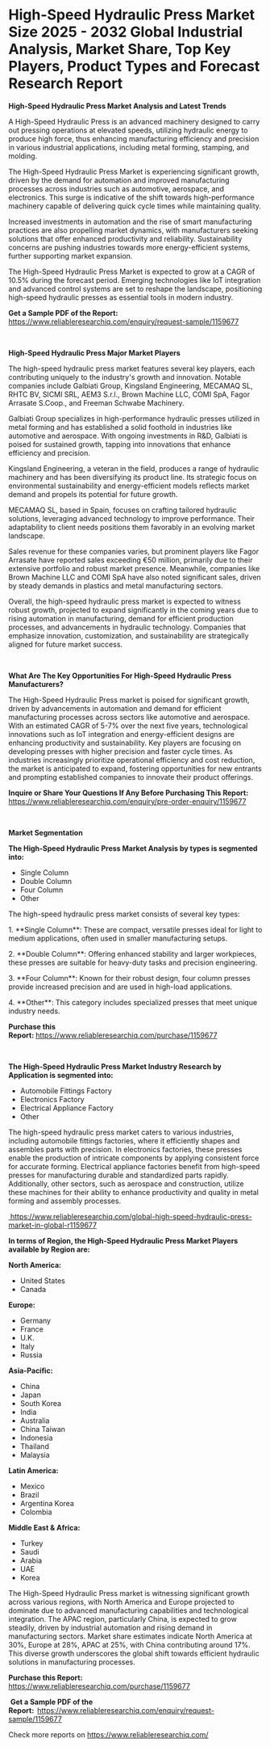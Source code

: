 <p><h1>High-Speed Hydraulic Press Market Size 2025 - 2032 Global Industrial Analysis, Market Share, Top Key Players, Product Types and Forecast Research Report</h1></p><p><strong>High-Speed Hydraulic Press Market Analysis and Latest Trends</strong></p>
<p><p>A High-Speed Hydraulic Press is an advanced machinery designed to carry out pressing operations at elevated speeds, utilizing hydraulic energy to produce high force, thus enhancing manufacturing efficiency and precision in various industrial applications, including metal forming, stamping, and molding. </p><p>The High-Speed Hydraulic Press Market is experiencing significant growth, driven by the demand for automation and improved manufacturing processes across industries such as automotive, aerospace, and electronics. This surge is indicative of the shift towards high-performance machinery capable of delivering quick cycle times while maintaining quality. </p><p>Increased investments in automation and the rise of smart manufacturing practices are also propelling market dynamics, with manufacturers seeking solutions that offer enhanced productivity and reliability. Sustainability concerns are pushing industries towards more energy-efficient systems, further supporting market expansion. </p><p>The High-Speed Hydraulic Press Market is expected to grow at a CAGR of 10.5% during the forecast period. Emerging technologies like IoT integration and advanced control systems are set to reshape the landscape, positioning high-speed hydraulic presses as essential tools in modern industry.</p></p>
<p><strong>Get a Sample PDF of the Report:&nbsp;</strong> <a href="https://www.reliableresearchiq.com/enquiry/request-sample/1159677?utm_campaign=2716&utm_medium=2&utm_source=Github&utm_content=ia&utm_term=22032025&utm_id=high-speed-hydraulic-press">https://www.reliableresearchiq.com/enquiry/request-sample/1159677</a></p>
<p>&nbsp;</p>
<p><strong>High-Speed Hydraulic Press Major Market Players</strong></p>
<p><p>The high-speed hydraulic press market features several key players, each contributing uniquely to the industry's growth and innovation. Notable companies include Galbiati Group, Kingsland Engineering, MECAMAQ SL, RHTC BV, SICMI SRL, AEM3 S.r.l., Brown Machine LLC, COMI SpA, Fagor Arrasate S.Coop., and Freeman Schwabe Machinery.</p><p>Galbiati Group specializes in high-performance hydraulic presses utilized in metal forming and has established a solid foothold in industries like automotive and aerospace. With ongoing investments in R&D, Galbiati is poised for sustained growth, tapping into innovations that enhance efficiency and precision.</p><p>Kingsland Engineering, a veteran in the field, produces a range of hydraulic machinery and has been diversifying its product line. Its strategic focus on environmental sustainability and energy-efficient models reflects market demand and propels its potential for future growth.</p><p>MECAMAQ SL, based in Spain, focuses on crafting tailored hydraulic solutions, leveraging advanced technology to improve performance. Their adaptability to client needs positions them favorably in an evolving market landscape.</p><p>Sales revenue for these companies varies, but prominent players like Fagor Arrasate have reported sales exceeding €50 million, primarily due to their extensive portfolio and robust market presence. Meanwhile, companies like Brown Machine LLC and COMI SpA have also noted significant sales, driven by steady demands in plastics and metal manufacturing sectors.</p><p>Overall, the high-speed hydraulic press market is expected to witness robust growth, projected to expand significantly in the coming years due to rising automation in manufacturing, demand for efficient production processes, and advancements in hydraulic technology. Companies that emphasize innovation, customization, and sustainability are strategically aligned for future market success.</p></p>
<p>&nbsp;</p>
<p><strong>What Are The Key Opportunities For High-Speed Hydraulic Press Manufacturers?</strong></p>
<p><p>The High-Speed Hydraulic Press market is poised for significant growth, driven by advancements in automation and demand for efficient manufacturing processes across sectors like automotive and aerospace. With an estimated CAGR of 5-7% over the next five years, technological innovations such as IoT integration and energy-efficient designs are enhancing productivity and sustainability. Key players are focusing on developing presses with higher precision and faster cycle times. As industries increasingly prioritize operational efficiency and cost reduction, the market is anticipated to expand, fostering opportunities for new entrants and prompting established companies to innovate their product offerings.</p></p>
<p><strong>Inquire or Share Your Questions If Any Before Purchasing This Report:</strong> <a href="https://www.reliableresearchiq.com/enquiry/pre-order-enquiry/1159677?utm_campaign=2716&utm_medium=2&utm_source=Github&utm_content=ia&utm_term=22032025&utm_id=high-speed-hydraulic-press">https://www.reliableresearchiq.com/enquiry/pre-order-enquiry/1159677</a></p>
<p>&nbsp;</p>
<p><strong>Market Segmentation</strong></p>
<p><strong>The High-Speed Hydraulic Press Market Analysis by types is segmented into:</strong></p>
<p><ul><li>Single Column</li><li>Double Column</li><li>Four Column</li><li>Other</li></ul></p>
<p><p>The high-speed hydraulic press market consists of several key types: </p><p>1. **Single Column**: These are compact, versatile presses ideal for light to medium applications, often used in smaller manufacturing setups.</p><p>2. **Double Column**: Offering enhanced stability and larger workpieces, these presses are suitable for heavy-duty tasks and precision engineering.</p><p>3. **Four Column**: Known for their robust design, four column presses provide increased precision and are used in high-load applications.</p><p>4. **Other**: This category includes specialized presses that meet unique industry needs.</p></p>
<p><strong>Purchase this Report:&nbsp;</strong><a href="https://www.reliableresearchiq.com/purchase/1159677?utm_campaign=2716&utm_medium=2&utm_source=Github&utm_content=ia&utm_term=22032025&utm_id=high-speed-hydraulic-press">https://www.reliableresearchiq.com/purchase/1159677</a></p>
<p>&nbsp;</p>
<p><strong>The High-Speed Hydraulic Press Market Industry Research by Application is segmented into:</strong></p>
<p><ul><li>Automobile Fittings Factory</li><li>Electronics Factory</li><li>Electrical Appliance Factory</li><li>Other</li></ul></p>
<p><p>The high-speed hydraulic press market caters to various industries, including automobile fittings factories, where it efficiently shapes and assembles parts with precision. In electronics factories, these presses enable the production of intricate components by applying consistent force for accurate forming. Electrical appliance factories benefit from high-speed presses for manufacturing durable and standardized parts rapidly. Additionally, other sectors, such as aerospace and construction, utilize these machines for their ability to enhance productivity and quality in metal forming and assembly processes.</p></p>
<p><a href="https://www.reliableresearchiq.com/global-high-speed-hydraulic-press-market-in-global-r1159677?utm_campaign=2716&utm_medium=2&utm_source=Github&utm_content=ia&utm_term=22032025&utm_id=high-speed-hydraulic-press">&nbsp;https://www.reliableresearchiq.com/global-high-speed-hydraulic-press-market-in-global-r1159677</a></p>
<p><strong>In terms of Region, the High-Speed Hydraulic Press Market Players available by Region are:</strong></p>
<p>
    <p> <strong> North America: </strong>
        <ul>
            <li>United States</li>
            <li>Canada</li>
        </ul>
        </p> 
    <p> <strong> Europe: </strong>
        <ul>
            <li>Germany</li>
            <li>France</li>
            <li>U.K.</li>
            <li>Italy</li>
            <li>Russia</li>
        </ul>
        </p> 
    <p> <strong> Asia-Pacific: </strong>
        <ul>
            <li>China</li>
            <li>Japan</li>
            <li>South Korea</li>
            <li>India</li>
            <li>Australia</li>
            <li>China Taiwan</li>
            <li>Indonesia</li>
            <li>Thailand</li>
            <li>Malaysia</li>
        </ul>
        </p> 
    <p> <strong> Latin America: </strong>
        <ul>
            <li>Mexico</li>
            <li>Brazil</li>
            <li>Argentina Korea</li>
            <li>Colombia</li>
        </ul>
        </p> 
    <p> <strong> Middle East & Africa: </strong>
        <ul>
            <li>Turkey</li>
            <li>Saudi</li>
            <li>Arabia</li>
            <li>UAE</li>
            <li>Korea</li>
        </ul>
    </p>
    </p>
<p><p>The High-Speed Hydraulic Press market is witnessing significant growth across various regions, with North America and Europe projected to dominate due to advanced manufacturing capabilities and technological integration. The APAC region, particularly China, is expected to grow steadily, driven by industrial automation and rising demand in manufacturing sectors. Market share estimates indicate North America at 30%, Europe at 28%, APAC at 25%, with China contributing around 17%. This diverse growth underscores the global shift towards efficient hydraulic solutions in manufacturing processes.</p></p>
<p><strong>Purchase this Report: </strong><a href="https://www.reliableresearchiq.com/purchase/1159677?utm_campaign=2716&utm_medium=2&utm_source=Github&utm_content=ia&utm_term=22032025&utm_id=high-speed-hydraulic-press">https://www.reliableresearchiq.com/purchase/1159677</a></p>
<p>&nbsp;<strong>Get a Sample PDF of the Report:&nbsp;&nbsp;</strong><a href="https://www.reliableresearchiq.com/enquiry/request-sample/1159677?utm_campaign=2716&utm_medium=2&utm_source=Github&utm_content=ia&utm_term=22032025&utm_id=high-speed-hydraulic-press">https://www.reliableresearchiq.com/enquiry/request-sample/1159677</a></p>
<p><strong></strong></p>
<p>Check more reports on <a href="https://www.reliableresearchiq.com/?utm_campaign=2716&utm_medium=2&utm_source=Github&utm_content=ia&utm_term=22032025&utm_id=high-speed-hydraulic-press">https://www.reliableresearchiq.com/</a></p>